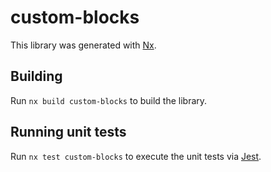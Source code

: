 # custom-blocks

This library was generated with [Nx](https://nx.dev).

## Building

Run `nx build custom-blocks` to build the library.

## Running unit tests

Run `nx test custom-blocks` to execute the unit tests via [Jest](https://jestjs.io).
